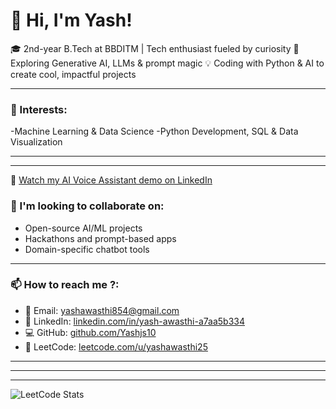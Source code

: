 # 👋 Hi, I'm Yash!

🎓 2nd-year B.Tech at BBDITM | Tech enthusiast fueled by curiosity 
🚀 Exploring Generative AI, LLMs & prompt magic
💡 Coding with Python & AI to create cool, impactful projects

---

### 👀 Interests:
-Machine Learning & Data Science
-Python Development, SQL & Data Visualization


---


---
🎥 [Watch my AI Voice Assistant demo on LinkedIn](https://www.linkedin.com/posts/yash-awasthi-a7aa5b334_ai-voiceassistant-nvidia-activity-7319263848144801792-2OTd)


### 🤝 I'm looking to collaborate on:
- Open-source AI/ML projects
- Hackathons and prompt-based apps
- Domain-specific chatbot tools


---

### 📫 How to reach me ?:
- 📧 Email: [yashawasthi854@gmail.com](mailto:yashawasthi854@gmail.com)
- 🔗 LinkedIn: [linkedin.com/in/yash-awasthi-a7aa5b334](https://www.linkedin.com/in/yash-awasthi-a7aa5b334/)
- 💻 GitHub: [github.com/Yashjs10](https://github.com/Yashjs10)
- 🧠 LeetCode: [leetcode.com/u/yashawasthi25](https://leetcode.com/u/yashawasthi25)

---


---


---

![LeetCode Stats](https://leetcard.jacoblin.cool/yashawasthi25?theme=dark&font=Baloo&ext=heatmap)

